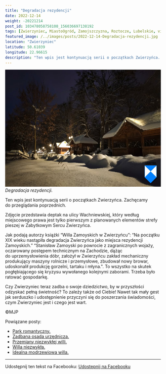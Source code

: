 ```yaml
---
title: "Degradacja rezydencji"
date: 2022-12-14
weight: -20221214
post_id: 103478058758108_156036697138192
tags: [Zwierzyniec, MiastoOgród, Zamojszczyzna, Roztocze, Lubelskie, villarestituta, turystyka, dziedzictwo, zabytki, krajobrazy]
featured_image: /../images/posts/2022-12-14-Degradacja-rezydencji.jpg
location: "Zwierzyniec"
latitude: 50.61039
longitude: 22.96615
description: "Ten wpis jest kontynuacją serii o początkach Zwierzyńca. Zachęcamy do przeglądania poprzednich...."
---
```


![Degradacja rezydencji.](/images/posts/2022-12-14-Degradacja-rezydencji.jpg)
*Degradacja rezydencji.*

Ten wpis jest kontynuacją serii o początkach Zwierzyńca. Zachęcamy do przeglądania poprzednich.

Zdjęcie przedstawia deptak na ulicy Wachniewskiej, który według miejscowego prawa jest tylko pierwszym z planowanych elementów strefy pieszej w Zabytkowym Sercu Zwierzyńca.

Jak podają autorzy książki “Willa Zamoyskich w Zwierzyńcu”:
“Na początku XIX wieku nastąpiła degradacja Zwierzyńca jako miejsca rezydencji Zamoyskich.”
“Stanisław Zamoyski po powrocie z zagranicznych wojaży, oczarowany postępem technicznym na Zachodzie, dążąc do uprzemysłowienia dóbr, założył w Zwierzyńcu zakład mechaniczny produkujący maszyny rolnicze i przemysłowe, zbudował nowy browar, udoskonalił produkcję gorzelni, tartaku i młyna.".
To wszystko na skutek pogłębiającego się kryzysu wywołanego kolejnymi zaborami. Trzeba było ratować gospodarkę.

Czy Zwierzyniec teraz zadba o swoje dziedzictwo, by w przyszłości odzyskać pełną świetność?
To zależy także od Ciebie!
Nawet tak mały gest jak serduszko i udostępnienie przyczyni się do poszerzania świadomości, czym Zwierzyniec jest i czego jest wart.



©MJP

Powiązane posty:
- [Park romantyczny.](/posts/Park-romantyczny)
- [Zadbana osada urzędnicza.](/posts/Zadbana-osada-urzednicza)
- [Przemiany niezwykłej willi.](/posts/Przemiany-niezwyklej-willi)
- [Willa niezwykła.](/posts/Willa-niezwykla)
- [Idealna modrzewiowa willa.](/posts/Idealna-modrzewiowa-willa)


---

Udostępnij ten tekst na Facebooku:
[Udostępnij na Facebooku](https://www.facebook.com/sharer/sharer.php?u=https://stowarzyszeniewachniewskiej.pl/posts/Degradacja-rezydencji)

<script type="application/ld+json">
{
  "@context": "https://schema.org",
  "@type": "BlogPosting",
  "headline": "Degradacja rezydencji.",
  "datePublished": "2022-12-14",
  "dateModified": "2022-12-14",
  "author": {
    "@type": "Person",
    "name": "Michał Jan Patyk"
  },
  "publisher": {
    "@type": "Organization",
    "name": "Stowarzyszenie im. Aleksandry Wachniewskiej",
    "logo": {
      "@type": "ImageObject",
      "url": "https://stowarzyszeniewachniewskiej.pl/images/logo/logo.svg"
    }
  },
  "mainEntityOfPage": {
    "@type": "WebPage",
    "@id": "https://stowarzyszeniewachniewskiej.pl/posts/Degradacja-rezydencji"
  },
  "image": {
    "@type": "ImageObject",
    "url": "https://stowarzyszeniewachniewskiej.pl/images/posts/2022-12-14-Degradacja-rezydencji.jpg"
  },
  "articleSection": "Dziedzictwo Kulturowe i Zabytki",
  "keywords": "Zwierzyniec, MiastoOgród, Zamojszczyzna, Roztocze, Lubelskie, villarestituta, turystyka, dziedzictwo, zabytki, krajobrazy",
  "wordCount": 141,
  "articleBody": "Ten wpis jest kontynuacją serii o początkach Zwierzyńca. Zachęcamy do przeglądania poprzednich.\n\nZdjęcie przedstawia deptak na ulicy Wachniewskiej, który według miejscowego prawa jest tylko pierwszym z planowanych elementów strefy pieszej w Zabytkowym Sercu Zwierzyńca.\n\nJak podają autorzy książki “Willa Zamoyskich w Zwierzyńcu”:\n“Na początku XIX wieku nastąpiła degradacja Zwierzyńca jako miejsca rezydencji Zamoyskich.”\n“Stanisław Zamoyski po powrocie z zagranicznych wojaży, oczarowany postępem technicznym na Zachodzie, dążąc do uprzemysłowienia dóbr, założył w Zwierzyńcu zakład mechaniczny produkujący maszyny rolnicze i przemysłowe, zbudował nowy browar, udoskonalił produkcję gorzelni, tartaku i młyna.\".\nTo wszystko na skutek pogłębiającego się kryzysu wywołanego kolejnymi zaborami. Trzeba było ratować gospodarkę.\n\nCzy Zwierzyniec teraz zadba o swoje dziedzictwo, by w przyszłości odzyskać pełną świetność?\nTo zależy także od Ciebie!\nNawet tak mały gest jak serduszko i udostępnienie przyczyni się do poszerzania świadomości, czym Zwierzyniec jest i czego jest wart.\n \n         \n\n©MJP",
  "description": "Odkryj piękno Zwierzyńca i jego zabytki.",
  "copyrightHolder": {
    "@type": "Person",
    "name": "Michał Jan Patyk"
  }
}
</script>
<script type="application/ld+json">
{
  "@context": "https://schema.org",
  "@type": "BreadcrumbList",
  "itemListElement": [
    {
      "@type": "ListItem",
      "position": 1,
      "name": "Home",
      "item": "https://stowarzyszeniewachniewskiej.pl"
    },
    {
      "@type": "ListItem",
      "position": 2,
      "name": "posts",
      "item": "https://stowarzyszeniewachniewskiej.pl/posts"
    },
    {
      "@type": "ListItem",
      "position": 3,
      "name": "Degradacja rezydencji.",
      "item": "https://stowarzyszeniewachniewskiej.pl/posts/Degradacja-rezydencji"
    }
  ]
}
</script>
